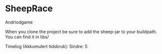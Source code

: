 SheepRace
=========

Andriodgame

When you clone the project be sure to add the sheep-jar to your buildpath.
You can find it in libs/


Timelog (Akkumulert tidsbruk):
Sindre: 5